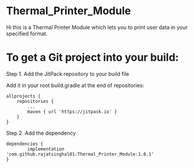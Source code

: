 # Thermal_Printer_Module
Hi this is a Thermal Printer Module which lets you to print user data in your specified format.

# To get a Git project into your build:

Step 1. Add the JitPack repository to your build file

Add it in your root build.gradle at the end of repositories:

	allprojects {
		repositories {
			...
			maven { url 'https://jitpack.io' }
		}
	}
  
Step 2. Add the dependency

	dependencies {
	        implementation 'com.github.rajatsinghal01:Thermal_Printer_Module:1.0.1'
	}
